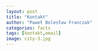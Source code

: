 ```yaml
---
layout: post
title: "Kontakt"
author: "Paweł Bolesław Franczak"
categories: facts
tags: [kontakt,email]
image: city-3.jpg
---
```


